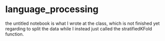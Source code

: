 # language_processing

the untitled notebook is what I wrote at the class, which is not finished yet regarding to split the data while I instead just
called the stratifiedKFold function.

